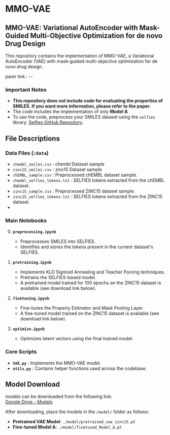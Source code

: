 # MMO-VAE

## MMO-VAE: Variational AutoEncoder with Mask-Guided Multi-Objective Optimization for de novo Drug Design

This repository contains the implementation of MMO-VAE, a Variational AutoEncoder (VAE) with mask-guided multi-objective optimization for de novo drug design.

parer link : --

### Important Notes
- **This repository does not include code for evaluating the properties of SMILES. If you want more information, please refer to the paper.**  
- The code includes the implementation of only **Model A** 
- To use the code, preprocess your SMILES dataset using the `selfies` library: [Selfies GitHub Repository](https://github.com/aspuru-guzik-group/selfies).

## File Descriptions

### Data Files (`/data`)
- `chembl_smiles.csv`  :  chembl Dataset sample
- `zinc15_smiles.csv`  :  zinc15 Dataset sample
- `chEMBL_sample.csv`  : Preprocessed chEMBL dataset sample.
- `chembl_selfies_tokens.txt` : SELFIES tokens extracted from the chEMBL dataset.
- `zinc15_sample.csv` : Preprocessed ZINC15 dataset sample.
- `zinc15_selfies_tokens.txt` : SELFIES tokens extracted from the ZINC15 dataset.
- 
### Main Notebooks
0. **`preprocessing.ipynb`**
   - Preprocesses SMILES into SELFIES.
   - Identifies and stores the tokens present in the current dataset's SELFIES.
   

1. **`pretraining.ipynb`**
   - Implements KLD Sigmoid Annealing and Teacher Forcing techniques.
   - Pretrains the SELFIES-based model.
   - A pretrained model trained for 100 epochs on the ZINC15 dataset is available (see download link below).

2. **`finetuning.ipynb`**
   - Fine-tunes the Property Estimator and Mask Pooling Layer.
   - A fine-tuned model trained on the ZINC15 dataset is available (see download link below).

3. **`optimize.ipynb`**
   - Optimizes latent vectors using the final trained model.

### Core Scripts
- **`VAE.py`** : Implements the MMO-VAE model.
- **`utils.py`** : Contains helper functions used across the codebase.

## Model Download
models can be downloaded from the following link:  
[Google Drive - Models](https://drive.google.com/drive/folders/1riWfM56yNzfDVLCQWD6pNSIN10JksBhR?usp=sharing)

After downloading, place the models in the `/model/` folder as follows:

- **Pretrained VAE Model**: `./model/pretrained_vae_zinc15.pt`
- **Fine-tuned Model A**: `./model/finetuned_Model_A.pt`
